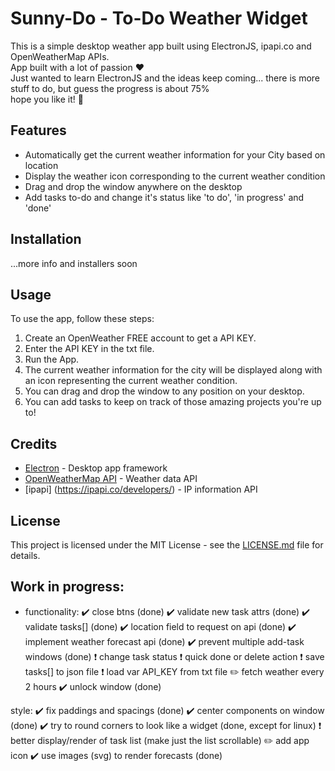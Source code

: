 # Sunny-Do - To-Do Weather Widget

This is a simple desktop weather app built using ElectronJS, ipapi.co and OpenWeatherMap APIs.<br>
App built with a lot of passion ❤️ <br>
Just wanted to learn ElectronJS and the ideas keep coming... there is more stuff to do, but guess the progress is about 75% <br>
hope you like it! 🤙

## Features

- Automatically get the current weather information for your City based on location
- Display the weather icon corresponding to the current weather condition
- Drag and drop the window anywhere on the desktop
- Add tasks to-do and change it's status like 'to do', 'in progress' and 'done'

## Installation

...more info and installers soon

## Usage

To use the app, follow these steps:

1. Create an OpenWeather FREE account to get a API KEY. 
2. Enter the API KEY in the txt file.
3. Run the App.
4. The current weather information for the city will be displayed along with an icon representing the current weather condition.
5. You can drag and drop the window to any position on your desktop.
6. You can add tasks to keep on track of those amazing projects you're up to!

## Credits

- [Electron](https://www.electronjs.org/) - Desktop app framework
- [OpenWeatherMap API](https://openweathermap.org/api) - Weather data API
- [ipapi] (https://ipapi.co/developers/) - IP information API

## License

This project is licensed under the MIT License - see the [LICENSE.md](LICENSE.md) file for details.

## Work in progress:

- functionality:
✔️ close btns (done)
✔️ validate new task attrs (done)
✔️ validate tasks[] (done)
✔️ location field to request on api (done)
✔️ implement weather forecast api (done)
✔️ prevent multiple add-task windows (done)
❗ change task status
❗ quick done or delete action
❗ save tasks[] to json file
❗ load var API_KEY from txt file
✏️ fetch weather every 2 hours
✔️ unlock window (done)

style:
✔️ fix paddings and spacings (done)
✔️ center components on window (done)
✔️ try to round corners to look like a widget (done, except for linux)
❗ better display/render of task list (make just the list scrollable)
✏️ add app icon
✔️ use images (svg) to render forecasts (done)
